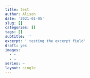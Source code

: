 ```yaml
---
title: test
author: Alison
date: '2021-01-05'
slug: []
categories: []
tags: []
subtitle: ''
excerpt: ' testing the excerpt field'
draft: yes
images:
  - ~
  - ~
series: ~
layout: single
---
```

